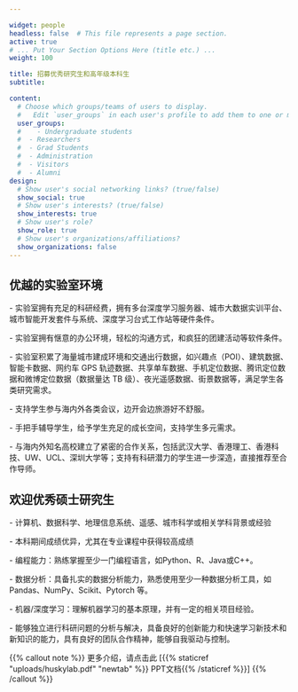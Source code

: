```yaml
---

widget: people
headless: false  # This file represents a page section.
active: true
# ... Put Your Section Options Here (title etc.) ...
weight: 100

title: 招募优秀研究生和高年级本科生
subtitle:

content:
  # Choose which groups/teams of users to display.
  #   Edit `user_groups` in each user's profile to add them to one or more of these groups.
  user_groups:
  #    - Undergraduate students
  #  - Researchers
  #  - Grad Students
  #  - Administration
  #  - Visitors
  #  - Alumni
design:
  # Show user's social networking links? (true/false)
  show_social: true
  # Show user's interests? (true/false)
  show_interests: true
  # Show user's role?
  show_role: true
  # Show user's organizations/affiliations?
  show_organizations: false
---
```


## 优越的实验室环境
<p align="left">- 实验室拥有充足的科研经费，拥有多台深度学习服务器、城市大数据实训平台、城市智能开发套件与系统、深度学习台式工作站等硬件条件。</p>
<p align="left">- 实验室拥有惬意的办公环境，轻松的沟通方式，和疯狂的团建活动等软件条件。</p>
<p align="left">- 实验室积累了海量城市建成环境和交通出行数据，如兴趣点（POI）、建筑数据、智能卡数据、网约车 GPS 轨迹数据、共享单车数据、手机定位数据、腾讯定位数据和微博定位数据（数据量达 TB 级）、夜光遥感数据、街景数据等，满足学生各类研究需求。</p>
<p align="left">- 支持学生参与海内外各类会议，边开会边旅游好不舒服。</p>
<p align="left">- 手把手辅导学生，给予学生充足的成长空间，支持学生多元需求。</p>
<p align="left">- 与海内外知名高校建立了紧密的合作关系，包括武汉大学、香港理工、香港科技、UW、UCL、深圳大学等；支持有科研潜力的学生进一步深造，直接推荐至合作导师。</p>



## 欢迎优秀硕士研究生
<p align="left">- 计算机、数据科学、地理信息系统、遥感、城市科学或相关学科背景或经验</p>
<p align="left">- 本科期间成绩优异，尤其在专业课程中获得较高成绩</p>
<p align="left">- 编程能力：熟练掌握至少一门编程语言，如Python、R、Java或C++。</p>
<p align="left">- 数据分析：具备扎实的数据分析能力，熟悉使用至少一种数据分析工具，如Pandas、NumPy、Scikit、Pytorch 等。</p>
<p align="left">- 机器/深度学习：理解机器学习的基本原理，并有一定的相关项目经验。</p>
<p align="left">- 能够独立进行科研问题的分析与解决，具备良好的创新能力和快速学习新技术和新知识的能力，具有良好的团队合作精神，能够自我驱动与控制。</p>


{{% callout note %}}
更多介绍，请点击此 [{{% staticref "uploads/huskylab.pdf" "newtab" %}} PPT文档{{% /staticref %}}]
{{% /callout %}}
